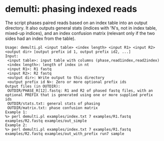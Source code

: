 # demulti: phasing indexed reads

The script phases paired reads based on an index table into an output directory. It also outputs general stats (indices with 'N's, not in index table, mixed-up indices), and an index confusion matrix (relevant only if the two sides had an index from the table).

```
Usage: demulti.pl <input table> <index length> <input R1> <input R2> <output dir> [output prefix id 1, output prefix id2, ...]
Input:
 <input table>: input table with columns (phase,read1index,read2index)
 <index length>: length of index in nt
 <input R1>: R1 fastq
 <input R2>: R2 fastq
 <output dir>: Write output to this directory
 <output prefix id N>: Zero or more optional prefix ids
Output files (in OUTDIR):
 OUTDIR/PHASE_R[12].fastq: R1 and R2 of phased fastq files, with an optional PREFIX that is generated using one or more supplied prefix ids
 OUTDIR/stats.txt: general stats of phasing
 OUTDIR/matrix.txt: phase confusion matrix
Example 1: 
%> perl demulti.pl examples/index.txt 7 examples/R1.fastq examples/R2.fastq examples/out_simple
Example 2: 
%> perl demulti.pl examples/index.txt 7 examples/R1.fastq examples/R2.fastq examples/out_with_prefix run7 sample
```
